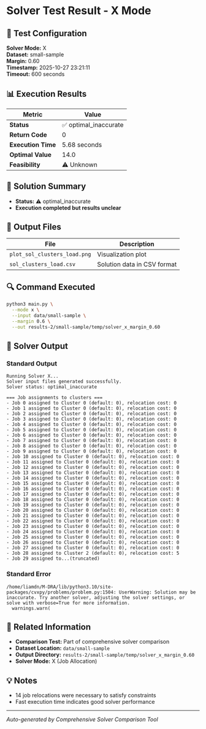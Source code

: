 # Solver Test Result - X Mode

## 🔧 Test Configuration

**Solver Mode:** X  
**Dataset:** small-sample  
**Margin:** 0.60  
**Timestamp:** 2025-10-27 23:21:11  
**Timeout:** 600 seconds  

## 📊 Execution Results

| Metric | Value |
|--------|-------|
| **Status** | ✅ optimal_inaccurate |
| **Return Code** | 0 |
| **Execution Time** | 5.68 seconds |
| **Optimal Value** | 14.0 |
| **Feasibility** | ⚠️ Unknown |

## 🎯 Solution Summary

- **Status:** ⚠️ optimal_inaccurate
- **Execution completed but results unclear**


## 📁 Output Files

| File | Description |
|------|-------------|
| `plot_sol_clusters_load.png` | Visualization plot |
| `sol_clusters_load.csv` | Solution data in CSV format |


## 🔍 Command Executed

```bash
python3 main.py \
  --mode x \
  --input data/small-sample \
  --margin 0.6 \
  --out results-2/small-sample/temp/solver_x_margin_0.60
```

## 📝 Solver Output

### Standard Output
```
Running Solver X...
Solver input files generated successfully.
Solver status: optimal_inaccurate

=== Job assignments to clusters ===
- Job 0 assigned to Cluster 0 (default: 0), relocation cost: 0
- Job 1 assigned to Cluster 0 (default: 0), relocation cost: 0
- Job 2 assigned to Cluster 0 (default: 0), relocation cost: 0
- Job 3 assigned to Cluster 0 (default: 0), relocation cost: 0
- Job 4 assigned to Cluster 0 (default: 0), relocation cost: 0
- Job 5 assigned to Cluster 0 (default: 0), relocation cost: 0
- Job 6 assigned to Cluster 0 (default: 0), relocation cost: 0
- Job 7 assigned to Cluster 0 (default: 0), relocation cost: 0
- Job 8 assigned to Cluster 0 (default: 0), relocation cost: 0
- Job 9 assigned to Cluster 0 (default: 0), relocation cost: 0
- Job 10 assigned to Cluster 0 (default: 0), relocation cost: 0
- Job 11 assigned to Cluster 0 (default: 0), relocation cost: 0
- Job 12 assigned to Cluster 0 (default: 0), relocation cost: 0
- Job 13 assigned to Cluster 0 (default: 0), relocation cost: 0
- Job 14 assigned to Cluster 0 (default: 0), relocation cost: 0
- Job 15 assigned to Cluster 0 (default: 0), relocation cost: 0
- Job 16 assigned to Cluster 0 (default: 0), relocation cost: 0
- Job 17 assigned to Cluster 0 (default: 0), relocation cost: 0
- Job 18 assigned to Cluster 0 (default: 0), relocation cost: 0
- Job 19 assigned to Cluster 0 (default: 0), relocation cost: 0
- Job 20 assigned to Cluster 0 (default: 0), relocation cost: 0
- Job 21 assigned to Cluster 0 (default: 0), relocation cost: 0
- Job 22 assigned to Cluster 0 (default: 0), relocation cost: 0
- Job 23 assigned to Cluster 0 (default: 0), relocation cost: 0
- Job 24 assigned to Cluster 0 (default: 0), relocation cost: 0
- Job 25 assigned to Cluster 0 (default: 0), relocation cost: 0
- Job 26 assigned to Cluster 0 (default: 0), relocation cost: 0
- Job 27 assigned to Cluster 0 (default: 0), relocation cost: 0
- Job 28 assigned to Cluster 2 (default: 0), relocation cost: 5
- Job 29 assigned to...(truncated)
```

### Standard Error
```
/home/liamdn/M-DRA/lib/python3.10/site-packages/cvxpy/problems/problem.py:1504: UserWarning: Solution may be inaccurate. Try another solver, adjusting the solver settings, or solve with verbose=True for more information.
  warnings.warn(

```

## 🔗 Related Information

- **Comparison Test:** Part of comprehensive solver comparison
- **Dataset Location:** `data/small-sample`
- **Output Directory:** `results-2/small-sample/temp/solver_x_margin_0.60`
- **Solver Mode:** X (Job Allocation)

## 💡 Notes

- 14 job relocations were necessary to satisfy constraints
- Fast execution time indicates good solver performance

---

*Auto-generated by Comprehensive Solver Comparison Tool*